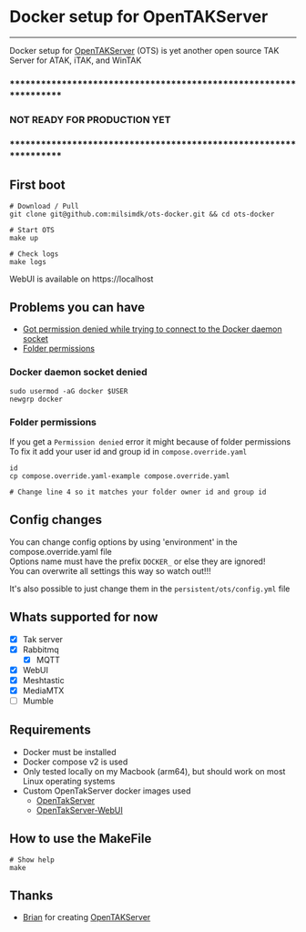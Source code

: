 # Docker setup for OpenTAKServer
--- 
Docker setup for [OpenTAKServer](https://github.com/brian7704/OpenTAKServer) (OTS) is yet another open source TAK Server for ATAK, iTAK, and WinTAK

### *****************************************************************
### NOT READY FOR PRODUCTION YET
### *****************************************************************

## First boot
```Shell
# Download / Pull
git clone git@github.com:milsimdk/ots-docker.git && cd ots-docker

# Start OTS
make up

# Check logs
make logs
```

WebUI is available on https://localhost

## Problems you can have
- [Got permission denied while trying to connect to the Docker daemon socket](#docker-daemon-socket-denied)
- [Folder permissions](#folder-permissions)

### Docker daemon socket denied
```shell
sudo usermod -aG docker $USER
newgrp docker
```

### Folder permissions
If you get a `Permission denied` error it might because of folder permissions \
To fix it add your user id and group id in `compose.override.yaml`
```shell
id
cp compose.override.yaml-example compose.override.yaml

# Change line 4 so it matches your folder owner id and group id 
```


## Config changes 
You can change config options by using 'environment' in the compose.override.yaml file \
Options name must have the prefix `DOCKER_` or else they are ignored! \
You can overwrite all settings this way so watch out!!!

It's also possible to just change them in the `persistent/ots/config.yml` file

## Whats supported for now
 - [x] Tak server
 - [x] Rabbitmq 
   - [x] MQTT
 - [x] WebUI
 - [x] Meshtastic
 - [x] MediaMTX
 - [ ] Mumble

## Requirements
 - Docker must be installed
 - Docker compose v2 is used
 - Only tested locally on my Macbook (arm64), but should work on most Linux operating systems
 - Custom OpenTakServer docker images used
   - [OpenTakServer](https://github.com/milsimdk/ots-docker-image/pkgs/container/ots-docker-image)
   - [OpenTakServer-WebUI](https://github.com/milsimdk/ots-ui-docker-image/pkgs/container/ots-ui-docker-image)

## How to use the MakeFile
```shell
# Show help
make
```

## Thanks
  - [Brian](https://github.com/brian7704) for creating [OpenTAKServer](https://github.com/brian7704/OpenTAKServer)
